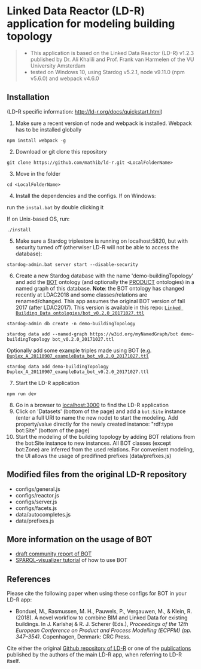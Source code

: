 # Linked Data Reactor (LD-R) application for modeling building topology
> * This application is based on the Linked Data Reactor (LD-R) v1.2.3 published by Dr. Ali Khalili and Prof. Frank van Harmelen of the VU University Amsterdam
> * tested on Windows 10, using Stardog v5.2.1, node v9.11.0 (npm v5.6.0) and webpack v4.6.0

## Installation
(LD-R specific information: http://ld-r.org/docs/quickstart.html)
1) Make sure a recent version of node and webpack is installed. Webpack has to be installed globally

`npm install webpack -g`

2) Download or git clone this repository

`git clone https://github.com/mathib/ld-r.git <LocalFolderName>`

3) Move in the folder

`cd <LocalFolderName>`

4) Install the dependencies and the configs. If on Windows:

run the `instal.bat` by double clicking it

If on Unix-based OS, run:

`./install`

5) Make sure a Stardog triplestore is running on localhost:5820, but with security turned off (otherwiser LD-R will not be able to access the database):

`stardog-admin.bat server start --disable-security`

6) Create a new Stardog database with the name 'demo-buildingTopology' and add the [BOT](https://raw.githubusercontent.com/w3c-lbd-cg/bot/master/bot.ttl) ontology (and optionally the [PRODUCT](https://github.com/w3c-lbd-cg/product) ontologies) in a named graph of this database. 
**Note**: the BOT ontology has changed recently at LDAC2018 and some classes/relations are renamed/changed. This app assumes the original BOT version of fall 2017 (after LDAC2017). This version is available in this repo: [`Linked Building Data ontologies/bot_v0.2.0_20171027.ttl`](https://raw.githubusercontent.com/mathib/ld-r/master/Linked%20Building%20Data%20ontologies/bot_v0.2.0_20171027.ttl)

`stardog-admin db create -n demo-buildingTopology`

`stardog data add --named-graph https://w3id.org/myNamedGraph/bot demo-buildingTopology bot_v0.2.0_20171027.ttl`

Optionally add some example triples made using BOT (e.g. [`Duplex_A_20110907_exampleData_bot_v0.2.0_20171027.ttl`](https://raw.githubusercontent.com/mathib/ld-r/master/Linked%20Building%20Data%20ontologies/Duplex_A_20110907_exampleData_bot_v0.2.0_20171027.ttl)

`stardog data add demo-buildingTopology Duplex_A_20110907_exampleData_bot_v0.2.0_20171027.ttl`

7) Start the LD-R application

`npm run dev`

8) Go in a browser to [localhost:3000](localhost:3000) to find the LD-R application
9) Click on 'Datasets' (bottom of the page) and add a `bot:Site` instance (enter a full URI to name the new node) to start the modeling. Add property/value directly for the newly created instance: "rdf:type bot:Site" (bottom of the page)
10) Start the modeling of the building topology by adding BOT relations from the bot:Site instance to new instances. All BOT classes (except bot:Zone) are inferred from the used relations. For convenient modeling, the UI allows the usage of predifined prefixes (data/prefixes.js)

## Modified files from the original LD-R repository
* configs/general.js
* configs/reactor.js
* configs/server.js
* configs/facets.js
* data/autocompletes.js
* data/prefixes.js

## More information on the usage of BOT
* [draft community report of BOT](https://w3c-lbd-cg.github.io/bot/)
* [SPARQL-visualizer tutorial](https://w3c-lbd-cg.github.io/bot/tutorial/) of how to use BOT

## References

Please cite the following paper when using these configs for BOT in your LD-R app:

* Bonduel, M., Rasmussen, M. H., Pauwels, P., Vergauwen, M., & Klein, R. (2018). A novel workflow to combine BIM and Linked Data for existing buildings. In J. Karlshøj & R. J. Scherer (Eds.), *Proceedings of the 12th European Conference on Product and Process Modelling (ECPPM) (pp. 347–354)*. Copenhagen, Denmark: CRC Press.

Cite either the original [Github repository of LD-R](https://github.com/ali1k/ld-r) or one of the [publications](http://research.ld-r.org/) published by the authors of the main LD-R app, when referring to LD-R itself.
